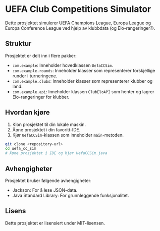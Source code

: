 # UEFA Club Competitions Simulator

Dette prosjektet simulerer UEFA Champions League, Europa League og Europa Conference League ved hjelp av klubbdata (og Elo-rangeringer?).

## Struktur

Prosjektet er delt inn i flere pakker:

- `com.example`: Inneholder hovedklassen `UefaCCSim`.
- `com.example.rounds`: Inneholder klasser som representerer forskjellige runder i turneringene.
- `com.example.clubs`: Inneholder klasser som representerer klubber og land.
- `com.example.api`: Inneholder klassen `ClubEloAPI` som henter og lagrer Elo-rangeringer for klubber.

## Hvordan kjøre

1. Klon prosjektet til din lokale maskin.
2. Åpne prosjektet i din favoritt-IDE.
3. Kjør `UefaCCSim`-klassen som inneholder `main`-metoden.

```bash
git clone <repository-url>
cd uefa_cc_sim
# Åpne prosjektet i IDE og kjør UefaCCSim.java
```

## Avhengigheter

Prosjektet bruker følgende avhengigheter:

- Jackson: For å lese JSON-data.
- Java Standard Library: For grunnleggende funksjonalitet.

## Lisens

Dette prosjektet er lisensiert under MIT-lisensen.